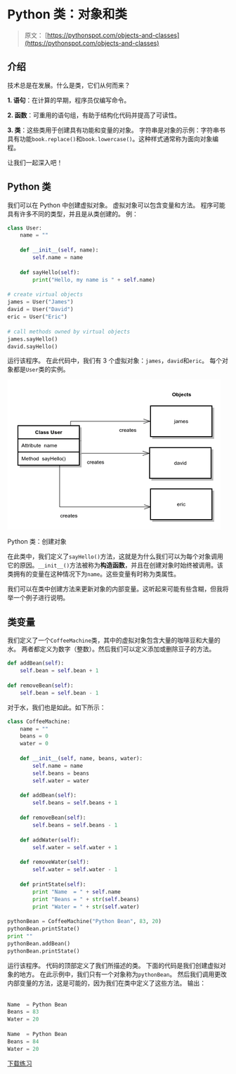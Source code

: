# Python 类：对象和类

> 原文： [https://pythonspot.com/objects-and-classes](https://pythonspot.com/objects-and-classes)

## 介绍

技术总是在发展。什么是类，它们从何而来？

**1\. 语句**：在计算的早期，程序员仅编写命令。

**2\. 函数**：可重用的语句组，有助于结构化代码并提高了可读性。

**3\. 类**：这些类用于创建具有功能和变量的对象。 字符串是对象的示例：字符串书具有功能`book.replace()`和`book.lowercase()`。这种样式通常称为面向对象编程。

让我们一起深入吧！

## Python 类

我们可以在 Python 中创建虚拟对象。 虚拟对象可以包含变量和方法。 程序可能具有许多不同的类型，并且是从类创建的。 例：

```py
class User:
    name = ""

    def __init__(self, name):
        self.name = name

    def sayHello(self):
        print("Hello, my name is " + self.name)

# create virtual objects
james = User("James")
david = User("David")
eric = User("Eric")

# call methods owned by virtual objects
james.sayHello()
david.sayHello()

```

运行该程序。 在此代码中，我们有 3 个虚拟对象：`james`，`david`和`eric`。 每个对象都是`User`类的实例。

![python class: creation of objects](img/4915adfc6d1a53dddb74cfc74d45644b.jpg)

Python 类：创建对象

在此类中，我们定义了`sayHello()`方法，这就是为什么我们可以为每个对象调用它的原因。`__init__()`方法被称为**构造函数**，并且在创建对象时始终被调用。该类拥有的变量在这种情况下为`name`。这些变量有时称为类属性。

我们可以在类中创建方法来更新对象的内部变量。这听起来可能有些含糊，但我将举一个例子进行说明。

## 类变量

我们定义了一个`CoffeeMachine`类，其中的虚拟对象包含大量的咖啡豆和大量的水。 两者都定义为数字（整数）。然后我们可以定义添加或删除豆子的方法。

```py
def addBean(self):
    self.bean = self.bean + 1

def removeBean(self):
    self.bean = self.bean - 1

```

对于水，我们也是如此。如下所示：

```py
class CoffeeMachine:
    name = ""
    beans = 0
    water = 0

    def __init__(self, name, beans, water):
        self.name = name
        self.beans = beans
        self.water = water

    def addBean(self):
        self.beans = self.beans + 1

    def removeBean(self):
        self.beans = self.beans - 1

    def addWater(self):
        self.water = self.water + 1

    def removeWater(self):
        self.water = self.water - 1

    def printState(self):
        print "Name  = " + self.name
        print "Beans = " + str(self.beans)
        print "Water = " + str(self.water)

pythonBean = CoffeeMachine("Python Bean", 83, 20)
pythonBean.printState()
print ""
pythonBean.addBean()
pythonBean.printState()

```

运行该程序。 代码的顶部定义了我们所描述的类。 下面的代码是我们创建虚拟对象的地方。 在此示例中，我们只有一个对象称为`pythonBean`。 然后我们调用更改内部变量的方法，这是可能的，因为我们在类中定义了这些方法。 输出：

```py

Name  = Python Bean
Beans = 83
Water = 20

Name  = Python Bean
Beans = 84
Water = 20

```

[下载练习](https://pythonspot.com/download-oop-exercises/)